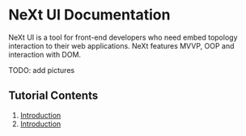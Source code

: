# NeXt UI Documentation

NeXt UI is a tool for front-end developers who need embed topology interaction to their web applications. NeXt features MVVP, OOP and interaction with DOM.

TODO: add pictures

## Tutorial Contents
1. [Introduction](/tutorials/tutorial-001.md)
2. [Introduction](/tutorials/tutorial-001.md)